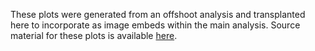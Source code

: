 These plots were generated from an offshoot analysis and transplanted here to incorporate as image embeds within the main analysis.
Source material for these plots is available [here](https://osf.io/7mg3q).
